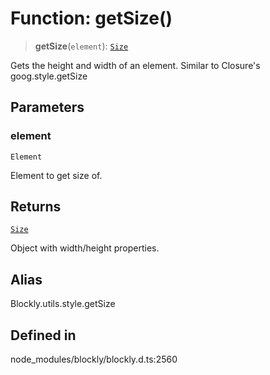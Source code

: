 # Function: getSize()

> **getSize**(`element`): [`Size`](../../../classes/Size.md)

Gets the height and width of an element.
Similar to Closure's goog.style.getSize

## Parameters

### element

`Element`

Element to get size of.

## Returns

[`Size`](../../../classes/Size.md)

Object with width/height properties.

## Alias

Blockly.utils.style.getSize

## Defined in

node_modules/blockly/blockly.d.ts:2560
